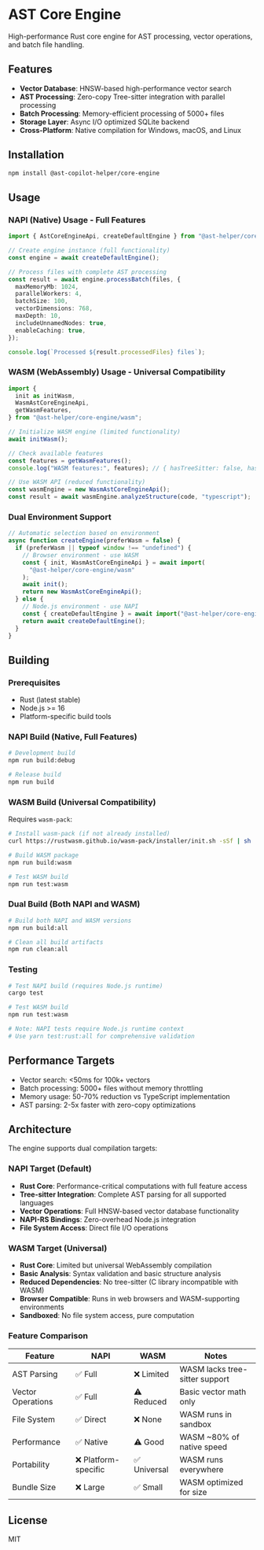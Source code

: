 # AST Core Engine

High-performance Rust core engine for AST processing, vector operations, and batch file handling.

## Features

- **Vector Database**: HNSW-based high-performance vector search
- **AST Processing**: Zero-copy Tree-sitter integration with parallel processing
- **Batch Processing**: Memory-efficient processing of 5000+ files
- **Storage Layer**: Async I/O optimized SQLite backend
- **Cross-Platform**: Native compilation for Windows, macOS, and Linux

## Installation

```bash
npm install @ast-copilot-helper/core-engine
```

## Usage

### NAPI (Native) Usage - Full Features

```typescript
import { AstCoreEngineApi, createDefaultEngine } from "@ast-helper/core-engine";

// Create engine instance (full functionality)
const engine = await createDefaultEngine();

// Process files with complete AST processing
const result = await engine.processBatch(files, {
  maxMemoryMb: 1024,
  parallelWorkers: 4,
  batchSize: 100,
  vectorDimensions: 768,
  maxDepth: 10,
  includeUnnamedNodes: true,
  enableCaching: true,
});

console.log(`Processed ${result.processedFiles} files`);
```

### WASM (WebAssembly) Usage - Universal Compatibility

```typescript
import {
  init as initWasm,
  WasmAstCoreEngineApi,
  getWasmFeatures,
} from "@ast-helper/core-engine/wasm";

// Initialize WASM engine (limited functionality)
await initWasm();

// Check available features
const features = getWasmFeatures();
console.log("WASM features:", features); // { hasTreeSitter: false, hasVectorOps: true, hasFileSystem: false }

// Use WASM API (reduced functionality)
const wasmEngine = new WasmAstCoreEngineApi();
const result = await wasmEngine.analyzeStructure(code, "typescript");
```

### Dual Environment Support

```typescript
// Automatic selection based on environment
async function createEngine(preferWasm = false) {
  if (preferWasm || typeof window !== "undefined") {
    // Browser environment - use WASM
    const { init, WasmAstCoreEngineApi } = await import(
      "@ast-helper/core-engine/wasm"
    );
    await init();
    return new WasmAstCoreEngineApi();
  } else {
    // Node.js environment - use NAPI
    const { createDefaultEngine } = await import("@ast-helper/core-engine");
    return await createDefaultEngine();
  }
}
```

## Building

### Prerequisites

- Rust (latest stable)
- Node.js >= 16
- Platform-specific build tools

### NAPI Build (Native, Full Features)

```bash
# Development build
npm run build:debug

# Release build
npm run build
```

### WASM Build (Universal Compatibility)

Requires `wasm-pack`:

```bash
# Install wasm-pack (if not already installed)
curl https://rustwasm.github.io/wasm-pack/installer/init.sh -sSf | sh

# Build WASM package
npm run build:wasm

# Test WASM build
npm run test:wasm
```

### Dual Build (Both NAPI and WASM)

```bash
# Build both NAPI and WASM versions
npm run build:all

# Clean all build artifacts
npm run clean:all
```

### Testing

```bash
# Test NAPI build (requires Node.js runtime)
cargo test

# Test WASM build
npm run test:wasm

# Note: NAPI tests require Node.js runtime context
# Use yarn test:rust:all for comprehensive validation
```

## Performance Targets

- Vector search: <50ms for 100k+ vectors
- Batch processing: 5000+ files without memory throttling
- Memory usage: 50-70% reduction vs TypeScript implementation
- AST parsing: 2-5x faster with zero-copy optimizations

## Architecture

The engine supports dual compilation targets:

### NAPI Target (Default)

- **Rust Core**: Performance-critical computations with full feature access
- **Tree-sitter Integration**: Complete AST parsing for all supported languages
- **Vector Operations**: Full HNSW-based vector database functionality
- **NAPI-RS Bindings**: Zero-overhead Node.js integration
- **File System Access**: Direct file I/O operations

### WASM Target (Universal)

- **Rust Core**: Limited but universal WebAssembly compilation
- **Basic Analysis**: Syntax validation and basic structure analysis
- **Reduced Dependencies**: No tree-sitter (C library incompatible with WASM)
- **Browser Compatible**: Runs in web browsers and WASM-supporting environments
- **Sandboxed**: No file system access, pure computation

### Feature Comparison

| Feature           | NAPI                 | WASM         | Notes                          |
| ----------------- | -------------------- | ------------ | ------------------------------ |
| AST Parsing       | ✅ Full              | ❌ Limited   | WASM lacks tree-sitter support |
| Vector Operations | ✅ Full              | ⚠️ Reduced   | Basic vector math only         |
| File System       | ✅ Direct            | ❌ None      | WASM runs in sandbox           |
| Performance       | ✅ Native            | ⚠️ Good      | WASM ~80% of native speed      |
| Portability       | ❌ Platform-specific | ✅ Universal | WASM runs everywhere           |
| Bundle Size       | ❌ Large             | ✅ Small     | WASM optimized for size        |

## License

MIT
